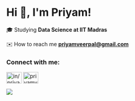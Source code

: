 <h1 align="left">Hi 👋, I'm Priyam!</h1>

🎓 Studying **Data Science at IIT Madras**

✉️ How to reach me **priyamveerpal@gmail.com**

<h3 align="left">Connect with me:</h3>
<p align="left">
<a href="https://linkedin.com/in/priyamveerpal" target="blank"><img align="center" src="https://raw.githubusercontent.com/rahuldkjain/github-profile-readme-generator/master/src/images/icons/Social/linked-in-alt.svg" alt="in/priyamveerpal" height="30" width="40" /></a>
<a href="https://instagram.com/priyamveerpal" target="blank"><img align="center" src="https://raw.githubusercontent.com/rahuldkjain/github-profile-readme-generator/master/src/images/icons/Social/instagram.svg" alt="priyamveerpal" height="30" width="40" /></a>
</p>

![](https://github-readme-stats.vercel.app/api?username=priyamveerpal&theme=dark&hide_border=false&include_all_commits=false&count_private=false)<br/>
